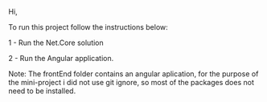 Hi,

To run this project follow the instructions below:

1 - Run the Net.Core solution

2 - Run the Angular application. 


Note: The frontEnd folder contains an angular aplication, for the purpose of the mini-project i did not use git ignore, so most of the packages does not need to be installed.
